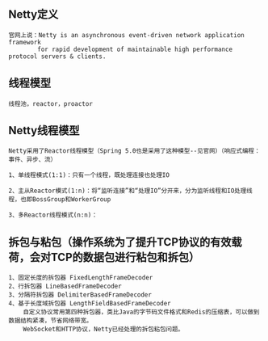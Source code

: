 
## Netty定义
    官网上说：Netty is an asynchronous event-driven network application framework 
            for rapid development of maintainable high performance protocol servers & clients.

## 线程模型
    线程池，reactor，proactor

## Netty线程模型
    Netty采用了Reactor线程模型（Spring 5.0也是采用了这种模型--见官网）（响应式编程：事件、异步、流）
   
    1、单线程模式(1:1)：只有一个线程，既处理连接也处理IO

    2、主从Reactor模式(1:n)：将“监听连接”和“处理IO”分开来，分为监听线程和IO处理线程，也即BossGroup和WorkerGroup

    3、多Reactor线程模式(n:n)：
    
## 拆包与粘包（操作系统为了提升TCP协议的有效载荷，会对TCP的数据包进行粘包和拆包）
    1、固定长度的拆包器 FixedLengthFrameDecoder
    2、行拆包器 LineBasedFrameDecoder
    3、分隔符拆包器 DelimiterBasedFrameDecoder
    4、基于长度域拆包器 LengthFieldBasedFrameDecoder
        自定义协议常用第四种拆包器，类比Java的字节码文件格式和Redis的压缩表，可以做到数据结构紧凑，节省网络带宽。
        WebSocket和HTTP协议，Netty已经处理的拆包粘包问题。